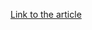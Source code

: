 [Link to the article](https://securityaffairs.com/180896/apt/cert-ua-warns-of-uac-0099-phishing-attacks-targeting-ukraines-defense-sector.html)
